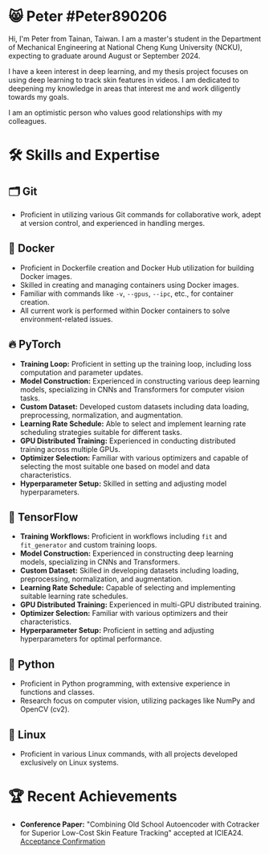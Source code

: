 # :smile_cat: Peter #Peter890206
Hi, I'm Peter from Tainan, Taiwan. 
I am a master's student in the Department of Mechanical Engineering at National Cheng Kung University (NCKU), expecting to graduate around August or September 2024. 

I have a keen interest in deep learning, and my thesis project focuses on using deep learning to track skin features in videos. I am dedicated to deepening my knowledge in areas that interest me and work diligently towards my goals.

I am an optimistic person who values good relationships with my colleagues.

# 🛠️ Skills and Expertise

## 🗂️ Git
- Proficient in utilizing various Git commands for collaborative work, adept at version control, and experienced in handling merges.

## 🐳 Docker
- Proficient in Dockerfile creation and Docker Hub utilization for building Docker images.
- Skilled in creating and managing containers using Docker images.
- Familiar with commands like `-v`, `--gpus`, `--ipc`, etc., for container creation.
- All current work is performed within Docker containers to solve environment-related issues.

## 🔥 PyTorch
- **Training Loop:** Proficient in setting up the training loop, including loss computation and parameter updates.
- **Model Construction:** Experienced in constructing various deep learning models, specializing in CNNs and Transformers for computer vision tasks.
- **Custom Dataset:** Developed custom datasets including data loading, preprocessing, normalization, and augmentation.
- **Learning Rate Schedule:** Able to select and implement learning rate scheduling strategies suitable for different tasks.
- **GPU Distributed Training:** Experienced in conducting distributed training across multiple GPUs.
- **Optimizer Selection:** Familiar with various optimizers and capable of selecting the most suitable one based on model and data characteristics.
- **Hyperparameter Setup:** Skilled in setting and adjusting model hyperparameters.

## 🧠 TensorFlow
- **Training Workflows:** Proficient in workflows including `fit` and `fit_generator` and custom training loops.
- **Model Construction:** Experienced in constructing deep learning models, specializing in CNNs and Transformers.
- **Custom Dataset:** Skilled in developing datasets including loading, preprocessing, normalization, and augmentation.
- **Learning Rate Schedule:** Capable of selecting and implementing suitable learning rate schedules.
- **GPU Distributed Training:** Experienced in multi-GPU distributed training.
- **Optimizer Selection:** Familiar with various optimizers and their characteristics.
- **Hyperparameter Setup:** Proficient in setting and adjusting hyperparameters for optimal performance.

## 🐍 Python
- Proficient in Python programming, with extensive experience in functions and classes.
- Research focus on computer vision, utilizing packages like NumPy and OpenCV (cv2).

## 🐧 Linux
- Proficient in various Linux commands, with all projects developed exclusively on Linux systems.

# 🏆 Recent Achievements
- **Conference Paper:** "Combining Old School Autoencoder with Cotracker for Superior Low-Cost Skin Feature Tracking" accepted at ICIEA24. [Acceptance Confirmation](https://github.com/Peter890206/Peter890206/blob/main/conference_paper_accepted.png)

